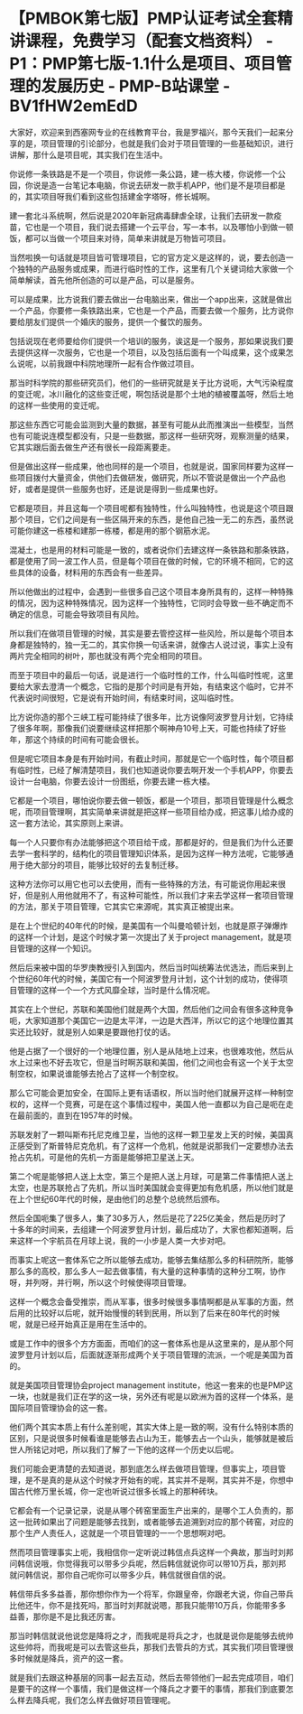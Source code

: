 # 【PMBOK第七版】PMP认证考试全套精讲课程，免费学习（配套文档资料） - P1：PMP第七版-1.1什么是项目、项目管理的发展历史 - PMP-B站课堂 - BV1fHW2emEdD

大家好，欢迎来到西塞网专业的在线教育平台，我是罗福兴，那今天我们一起来分享的是，项目管理的引论部分，也就是我们会对于项目管理的一些基础知识，进行讲解，那什么是项目呢，其实我们在生活中。

你说修一条铁路是不是一个项目，你说修一条公路，建一栋大楼，你说修一个公园，你说是造一台笔记本电脑，你说去研发一款手机APP，他们是不是项目都是的，其实项目呀我们看到这些包括建金字塔呀，修长城啊。

建一套北斗系统啊，然后说是2020年新冠病毒肆虐全球，让我们去研发一款疫苗，它也是一个项目，我们说去搭建一个云平台，写一本书，以及哪怕小到做一顿饭，都可以当做一个项目来对待，简单来讲就是万物皆可项目。

当然啦换一句话就是项目皆可管理项目，它的官方定义是这样的，说，要去创造一个独特的产品服务或成果，而进行临时性的工作，这里有几个关键词给大家做一个简单解读，首先他所创造的可以是产品，可以是服务。

可以是成果，比方说我们要去做出一台电脑出来，做出一个app出来，这就是做出一个产品，你要修一条铁路出来，它也是一个产品，而要去做一个服务，比方说你要给朋友们提供一个婚庆的服务，提供一个餐饮的服务。

包括说现在老师要给你们提供一个培训的服务，诶这是一个服务，那如果说我们要去提供这样一次服务，它也是一个项目，以及包括后面有一个叫成果，这个成果怎么说呢，以前我跟中科院地理所一起有合作做过项目。

那当时科学院的那些研究员们，他们的一些研究就是关于比方说呃，大气污染程度的变迁呢，冰川融化的这些变迁呢，啊包括说是那个土地的植被覆盖呀，然后土地的这样一些使用的变迁呢。

那这些东西它可能会监测到大量的数据，甚至有可能从此而推演出一些模型，当然也有可能说连模型都没有，只是一些数据，那这样一些研究呀，观察测量的结果，它其实跟后面去做生产还有很长一段距离要走。

但是做出这样一些成果，他也同样的是一个项目，也就是说，国家同样要为这样一些项目拨付大量资金，供他们去做研发，做研究，所以不管说是做出一个产品也好，或者是提供一些服务也好，还是说是得到一些成果也好。

它都是项目，并且这每一个项目呢都有独特性，什么叫独特性，也说是这个项目跟那个项目，它们之间是有一些区隔开来的东西，是他自己独一无二的东西，虽然说可能你建这一栋楼和建那一栋楼，都是用的那个钢筋水泥。

混凝土，也是用的材料可能是一致的，或者说你们去建这样一条铁路和那条铁路，都是使用了同一波工作人员，但是每个项目在做的时候，它的环境不相同，它的这些具体的设备，材料用的东西会有一些差异。

所以他做出的过程中，会遇到一些很多自己这个项目本身所具有的，这样一种特殊的情况，因为这种特殊情况，因为这样一个独特性，它同时会导致一些不确定而不确定的信息，可能会导致项目有风险。

所以我们在做项目管理的时候，其实是要去管控这样一些风险，所以是每个项目本身都是独特的，独一无二的，其实你换一句话来讲，就像古人说过说，事实上没有两片完全相同的树叶，那也就没有两个完全相同的项目。

而至于项目中的最后一句话，说是进行一个临时性的工作，什么叫临时性呢，这里要给大家去澄清一个概念，它指的是那个时间是有开始，有结束这个临时，它并不代表说时间很短，它是说有开始时间，有结束时间，这叫临时性。

比方说你造的那个三峡工程可能持续了很多年，比方说像阿波罗登月计划，它持续了很多年啊，那像我们说要继续这样把那个啊神舟10号上天，可能也持续了好些年，那这个持续的时间有可能会很长。

但是呢它项目本身是有开始时间，有截止时间，那就是它一个临时性，每个项目都有临时性，已经了解清楚项目，我们也知道说你要去啊开发一个手机APP，你要去设计一台电脑，你要去设计一份图纸，你要去建一栋大楼。

它都是一个项目，哪怕说你要去做一顿饭，都是一个项目，那项目管理是什么概念呢，而项目管理啊，其实简单来讲就是把这样一些项目给办成，把这事儿给办成的这一套方法论，其实原则上来讲。

每一个人只要你有办法能够把这个项目给干成，那都是好的，但是我们为什么还要去学一套科学的，结构化的项目管理知识体系，是因为这样一种方法呢，它能够通用于绝大部分的项目，能够比较好的去复制迁移。

这种方法你可以用它也可以去使用，而有一些特殊的方法，有可能说你用起来很好，但是别人用他就用不了，有这种可能性，所以我们才来去学这样一套项目管理的方法，那关于项目管理，它其实它来源呢，其实真正被提出来。

是在上个世纪的40年代的时候，是美国有一个叫曼哈顿计划，也就是原子弹爆炸的这样一个计划，是这个时候才第一次提出了关于project management，就是项目管理的这样一个知识。

然后后来被中国的华罗庚教授引入到国内，然后当时叫统筹法优选法，而后来到上个世纪60年代的时候，美国它有一个阿波罗登月计划，这个计划的成功，使得项目管理的这样一个一个方式风靡全球，当时是什么情况呢。

其实在上个世纪，苏联和美国他们就是两个大国，然后他们之间会有很多这种竞争呃，大家知道那个美国它一边是太平洋，一边是大西洋，所以它的这个地理位置其实还比较好，就是别人如果是要跟他打仗的话。

他是占据了一个很好的一个地理位置，别人是从陆地上过来，也很难攻他，然后从水上过来也不好去攻它，但是当时啊苏联和美国，他们之间也会有这一个关于太空制空权，如果说谁能够去抢占了这样一个制空权。

那么它可能会更加安全，在国际上更有话语权，所以当时他们就展开这样一种制空权的，这样一个竞赛，可是在这个事情过程中，美国人他一直都以为自己是呃在走在最前面的，直到在1957年的时候。

苏联发射了一颗叫斯布托尼克维卫星，当他的这样一颗卫星发上天的时候，美国真正感受到了斯普特尼克危机，有了这样一个危机，他就是说那我们一定要想办法去抢占先机，可是他的先机一方面是能够把卫星送上天。

第二个呢是能够把人送上太空，第三个是把人送上月球，可是第二件事情把人送上太空，也是苏联抢占了先机，所以当时美国就会变得更加有危机感，所以他们就是在上个世纪60年代的时候，是由他们的总整个总统然后颁布。

然后全国呃集了很多人，集了30多万人，然后是花了225亿美金，然后是历时了十多年的时间来，去组建一个阿波罗登月计划，最后成功了，大家也都知道啊，后来这样一个宇航员在月球上说，我的一小步是人类一大步对吧。

而事实上呢这一套体系它之所以能够去成功，能够去集结那么多的科研院所，能够那么多的高校，那么多人一起去做事情，有大量的这种事情的这种分工啊，协作呀，并列呀，并行啊，所以这个时候使得项目管理。

这样一个概念会备受推崇，而从军事，很多时候很多事情啊都是从军事的方面，然后用的比较好以后呢，就开始慢慢的转到民用，所以到了后来在80年代的时候呢，就是已经开始真正是用在生活中的。

或是工作中的很多个方方面面，而咱们的这一套体系也是从这里来的，是从那个阿波罗登月计划以后，后面就逐渐形成两个关于项目管理的流派，一个呢是美国为首的。

就是美国项目管理协会project management institute，他这一套来的也是PMP这一块，也就是我们正在学的这一块，另外还有呢是以欧洲为首的这样一个体系，是国际项目管理协会的这一套。

他们两个其实本质上有什么差别呢，其实大体上是一致的啊，没有什么特别本质的区别，只是说很多时候看谁是能够去占山为王，能够去占一个山头，能够就是被后世人所铭记对吧，所以我们了解了一下他的这样一个历史以后呢。

我们可能会更清楚的去知道说，那到底怎么样去做项目管理，但事实上，项目管理，是不是真的是从这个时候才开始有的呢，其实并不是啊，其实并不是，你想中国古代修万里长城，你一定也听说过很多长城上的那种砖块。

它都会有一个记录记录，说是从哪个砖窑里面生产出来的，是哪个工人负责的，那这一批砖如果出了问题是能够去找到，或者能够去追溯到对应的那个砖窑，对应的那个生产人责任人，这就是一个项目管理的一一个思想啊对吧。

然而项目管理事实上呃，我相信你一定听说过韩信点兵这样一个典故，那当时刘邦问韩信说哦，你觉得我可以带多少兵呢，然后韩信就说你可以带10万兵，那刘邦就问韩信说，那你自己呢你可以带多少兵，韩信就很自信的说。

韩信带兵多多益善，那你想你作为一个将军，你跟皇帝，你跟老大说，你自己带兵比他还牛，你不是找死吗，那当时刘邦就说嗯，那我只能带10万兵，你能带多多益善，那你是不是比我还厉害。

那当时韩信就说他说您是降将之才，而我呢是将兵之才，也就是说你是能够去统帅这些帅将，而我呢是可以去管这些兵，那我们去管兵的方式，其实我们项目管理很多时候就是降兵，资产的这一套。

就是我们去跟这种基层的同事一起去互动，然后去带领他们一起去完成项目，咱们是要干的这样一个事情，我们是做这样一个降兵之才要干的事情，那我们到底要怎么样去降兵呢，我们怎么样去做好项目管理呢。

